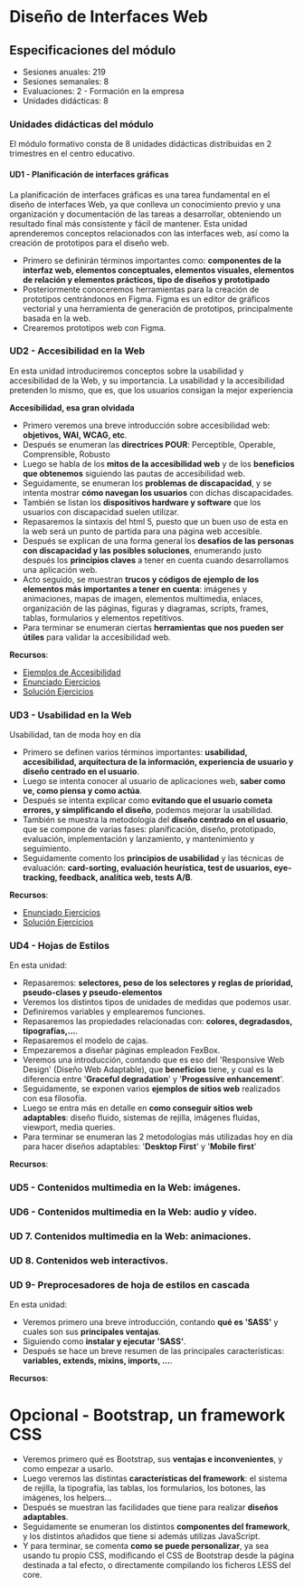 # Diseño de Interfaces Web

## Especificaciones del módulo

- Sesiones anuales: 219
- Sesiones semanales: 8
- Evaluaciones: 2 - Formación en la empresa
- Unidades didácticas: 8

### Unidades didácticas del módulo

El módulo formativo consta de 8 unidades didácticas distribuidas en 2 trimestres en el centro educativo.

#### UD1 -  Planificación de interfaces gráficas

La planificación de interfaces gráficas es una tarea fundamental en el diseño de interfaces Web, ya que conlleva un conocimiento previo y una organización y documentación de las tareas a desarrollar, obteniendo un resultado final más consistente y fácil de mantener. Esta unidad aprenderemos conceptos relacionados con las interfaces web, así como la creación de prototipos para el diseño web.

- Primero se definirán términos importantes como: **componentes de la interfaz web, elementos conceptuales, elementos visuales, elementos de relación y elementos prácticos, tipo de diseños y prototipado**
- Posteriormente conoceremos herramientas para la creación de prototipos centrándonos en Figma. Figma es un editor de gráficos vectorial y una herramienta de generación de prototipos, principalmente basada en la web.
- Crearemos prototipos web con Figma.
  
### UD2 - Accesibilidad en la Web

En esta unidad introduciremos conceptos sobre la usabilidad y accesibilidad de la Web, y su importancia.
La usabilidad y la accesibilidad pretenden lo mismo, que es, que los usuarios consigan la mejor experiencia

**Accesibilidad, esa gran olvidada**

- Primero veremos una breve introducción sobre accesibilidad web: **objetivos, WAI, WCAG, etc**.
- Después se enumeran las **directrices POUR**: Perceptible, Operable, Comprensible, Robusto
- Luego se habla de los **mitos de la accesibilidad web** y de los **beneficios que obtenemos** siguiendo las pautas de accesibilidad web.
- Seguidamente, se enumeran los **problemas de discapacidad**, y se intenta mostrar **cómo navegan los usuarios** con dichas discapacidades.
- También se listan los **dispositivos hardware y software** que los usuarios con discapacidad suelen utilizar.
- Repasaremos la sintaxis del html 5, puesto que un buen uso de esta en la web será un punto de partida para una página web accesible.
- Después se explican de una forma general los **desafíos de las personas con discapacidad y las posibles soluciones**, enumerando justo después los **principios claves** a tener en cuenta cuando desarrollamos una aplicación web.
- Acto seguido, se muestran **trucos y códigos de ejemplo de los elementos más importantes a tener en cuenta**: imágenes y animaciones, mapas de imagen, elementos multimedia, enlaces, organización de las páginas, figuras y diagramas, scripts, frames, tablas, formularios y elementos repetitivos.
- Para terminar se enumeran ciertas **herramientas que nos pueden ser útiles** para validar la accesibilidad web.

**Recursos**:

- [Ejemplos de Accesibilidad](/UD2-%20Accesibilidad/Ejemplos%20Accesibilidad/index.html)
- [Enunciado Ejercicios](https://github.com/asanzdiego/curso-interfaces-web-2016/tree/master/02-accesibilidad#enunciado-ejercicios)
- [Solución Ejercicios](https://github.com/asanzdiego/curso-interfaces-web-2016/tree/master/02-accesibilidad#solución-ejercicios)

### UD3 - Usabilidad en la Web

Usabilidad, tan de moda hoy en día

- Primero se definen varios términos importantes: **usabilidad, accesibilidad, arquitectura de la información, experiencia de usuario y diseño centrado en el usuario**.
- Luego se intenta conocer al usuario de aplicaciones web, **saber como ve, como piensa y como actúa**.
- Después se intenta explicar como **evitando que el usuario cometa errores, y simplificando el diseño**, podemos mejorar la usabilidad.
- También se muestra la metodología del **diseño centrado en el usuario**, que se compone de varias fases: planificación, diseño, prototipado, evaluación, implementación y lanzamiento, y mantenimiento y seguimiento.
- Seguidamente comento los **principios de usabilidad** y las técnicas de evaluación: **card-sorting, evaluación heurística, test de usuarios, eye-tracking, feedback, analítica web, tests A/B**.

**Recursos**:

- [Enunciado Ejercicios](/01-usabilidad/src/ejercicios-usabilidad.pdf)
- [Solución Ejercicios](/01-usabilidad/src/Solución-ejercicios/)

### UD4 - Hojas de Estilos

En esta unidad:

- Repasaremos: **selectores, peso de los selectores y reglas de prioridad, pseudo-clases y pseudo-elementos**
- Veremos los distintos tipos de unidades de medidas que podemos usar.
- Definiremos variables y emplearemos funciones.
- Repasaremos las propiedades relacionadas con: **colores, degradasdos, tipografías,...**.
- Repasaremos el modelo de cajas.
- Empezaremos a diseñar páginas empleadon FexBox.
- Veremos una introducción, contando que es eso del 'Responsive Web Design' (Diseño Web Adaptable), que **beneficios** tiene, y cual es la diferencia entre '**Graceful degradation**' y '**Progessive enhancement**'.
- Seguidamente, se exponen varios **ejemplos de sitios web** realizados con esa filosofía.
- Luego se entra más en detalle en **como conseguir sitios web adaptables**: diseño fluido, sistemas de rejilla, imágenes fluidas, viewport, media queries.
- Para terminar se enumeran las 2 metodologías más utilizadas hoy en día para hacer diseños adaptables: '**Desktop First**' y '**Mobile first**'

**Recursos**:

### UD5 - Contenidos multimedia en la Web: imágenes.

### UD6 - Contenidos multimedia en la Web: audio y vídeo.

### UD 7. Contenidos multimedia en la Web: animaciones.

### UD 8. Contenidos web interactivos.
### UD 9- Preprocesadores de hoja de estilos en cascada

En esta unidad:

- Veremos primero una breve introducción, contando **qué es 'SASS'** y cuales son sus **principales ventajas**.
- Siguiendo como **instalar y ejecutar 'SASS'**.
- Después se hace un breve resumen de las principales características: **variables, extends, mixins, imports, ...**.

**Recursos**:

# Opcional - Bootstrap, un framework CSS

- Veremos primero qué es Bootstrap, sus **ventajas e inconvenientes**, y como empezar a usarlo.
- Luego veremos las distintas **características del framework**: el sistema de rejilla, la tipografía, las tablas, los formularios, los botones, las imágenes, los helpers...
- Después se muestran las facilidades que tiene para realizar **diseños adaptables**.
- Seguidamente se enumeran los distintos **componentes del framework**, y los distintos añadidos que tiene si además utilizas JavaScript.
- Y para terminar, se comenta **como se puede personalizar**, ya sea usando tu propio CSS, modificando el CSS de Bootstrap desde la página destinada a tal efecto, o directamente compilando los ficheros LESS del core.

